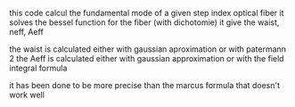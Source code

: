 this code calcul the fundamental mode of a given step index optical fiber
it solves the bessel function for the fiber (with dichotomie)
it give the waist, neff, Aeff

the waist is calculated either with gaussian aproximation or with patermann 2
the Aeff is calculated either with gaussian approximation or with the field integral formula

it has been done to be more precise than the marcus formula that doesn't work well
